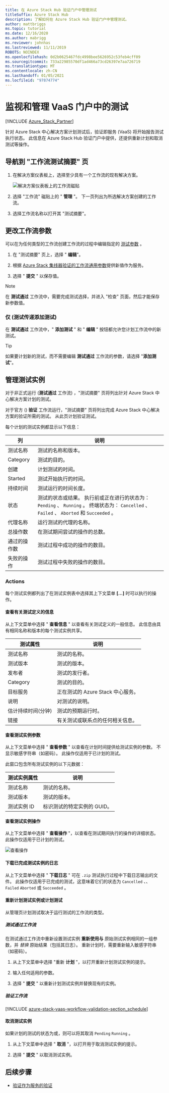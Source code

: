 ```yaml
---
title: 在 Azure Stack Hub 验证门户中管理测试
titleSuffix: Azure Stack Hub
description: 了解如何在 Azure Stack Hub 验证门户中管理测试。
author: mattbriggs
ms.topic: tutorial
ms.date: 12/16/2020
ms.author: mabrigg
ms.reviewer: johnhas
ms.lastreviewed: 11/11/2019
ROBOTS: NOINDEX
ms.openlocfilehash: 0d2b0625467fdc4998bee5626952c53feb4cff09
ms.sourcegitcommit: 733a22985570df1ad466a73cd26397e7aa726719
ms.translationtype: MT
ms.contentlocale: zh-CN
ms.lasthandoff: 01/05/2021
ms.locfileid: "97874774"
---
```

# <a name="monitor-and-manage-tests-in-the-vaas-portal"></a>监视和管理 VaaS 门户中的测试

[!INCLUDE [Azure_Stack_Partner](./includes/azure-stack-partner-appliesto.md)]

针对 Azure Stack 中心解决方案计划测试后，验证即服务 (VaaS) 将开始报告测试执行状态。 此信息在 Azure Stack Hub 验证门户中提供，还提供重新计划和取消测试等操作。

## <a name="navigate-to-the-workflow-tests-summary-page"></a>导航到 "工作流测试摘要" 页

1. 在解决方案仪表板上，选择至少具有一个工作流的现有解决方案。

    ![解决方案仪表板上的工作流磁贴](media/tile_all-workflows.png)

1. 选择 "工作流" 磁贴上的 " **管理** "。 下一页列出为所选解决方案创建的工作流。

1. 选择工作流名称以打开其 "测试摘要"。

## <a name="change-workflow-parameters"></a>更改工作流参数

可以在为任何类型的工作流创建工作流的过程中编辑指定的 [测试参数](azure-stack-vaas-parameters.md#test-parameters) 。

1. 在 "测试摘要" 页上，选择 " **编辑**"。

1. 根据 [Azure Stack 集线器验证的工作流通用参数](azure-stack-vaas-parameters.md)提供新值作为服务。

1. 选择 " **提交** " 以保存值。

> [!NOTE]
> 在 **测试通过** 工作流中，需要完成测试选择，并进入 "检查" 页面，然后才能保存新参数值。

### <a name="add-tests-test-pass-only"></a>仅 (测试传递添加测试) 

在 **测试通过** 工作流中，" **添加测试** " 和 " **编辑** " 按钮都允许您计划工作流中的新测试。

> [!TIP]
> 如果要计划新的测试，而不需要编辑 **测试通过** 工作流的参数，请选择 "**添加测试**"。

## <a name="manage-test-instances"></a>管理测试实例

对于非正式运行 (**测试通过** 工作流) ，"测试摘要" 页将列出针对 Azure Stack 中心解决方案计划的测试。

对于官方 () **验证** 工作流运行，"测试摘要" 页将列出完成 Azure Stack 中心解决方案的验证所需的测试。 从此页计划验证测试。

每个计划的测试实例都显示以下信息：

| 列 | 说明 |
| --- | --- |
| 测试名称 | 测试的名称和版本。 |
| Category | 测试的目的。 |
| 创建 | 计划测试的时间。 |
| Started | 测试开始执行的时间。 |
| 持续时间 | 测试运行的时间长度。 |
| 状态 | 测试的状态或结果。 执行前或正在进行的状态为： `Pending` 、 `Running` 。 终端状态为： `Cancelled` 、 `Failed` 、 `Aborted` 和 `Succeeded` 。 |
| 代理名称 | 运行测试的代理的名称。 |
| 总操作数 | 在测试期间尝试的操作的总数。 |
| 通过的操作数 | 测试过程中成功的操作的数目。 |
|  失败的操作 | 测试过程中失败的操作的数目。 |

### <a name="actions"></a>Actions

每个测试实例都列出了在测试实例表中选择其上下文菜单 **[...]** 时可以执行的操作。

#### <a name="view-information-about-the-test-definition"></a>查看有关测试定义的信息

从上下文菜单中选择 " **查看信息** " 以查看有关测试定义的一般信息。 此信息由具有相同名称和版本的每个测试实例共享。

| 测试属性 | 说明 |
| -- | -- |
| 测试名称 | 测试的名称。 |
| 测试版本 | 测试的版本。 |
| 发布者 | 测试的发行者。 |
| Category |  测试的目的。 |
| 目标服务 | 正在测试的 Azure Stack 中心服务。 |
| 说明 | 对测试的说明。 |
| 估计持续时间(分钟) | 测试的预期运行时。 |
| 链接 | 有关测试或联系点的任何相关信息。 |

#### <a name="view-test-instance-parameters"></a>查看测试实例参数

从上下文菜单中选择 " **查看参数** " 以查看在计划时间提供给测试实例的参数。 不显示敏感字符串（如密码）。 此操作仅适用于已计划的测试。

此窗口包含所有测试实例的以下元数据：

| 测试实例属性 | 说明 |
| -- | -- |
| 测试名称 | 测试的名称。 |
| 测试版本 | 测试的版本。 |
| 测试实例 ID | 标识测试的特定实例的 GUID。 |

#### <a name="view-test-instance-operations"></a>查看测试实例操作

从上下文菜单中选择 " **查看操作** "，以查看在测试期间执行的操作的详细状态。 此操作仅适用于已计划的测试。

![查看操作](media/manage-test_context-menu-operations.png)

#### <a name="download-logs-for-a-completed-test-instance"></a>下载已完成测试实例的日志

从上下文菜单中选择 " **下载日志** " 可在 `.zip` 测试执行过程中下载日志输出的文件。 此操作仅适用于已完成的测试，这意味着它们的状态为 `Cancelled` 、、 `Failed` `Aborted` 或 `Succeeded` 。

#### <a name="reschedule-a-test-instance-or-schedule-a-test"></a>重新计划测试实例或计划测试

从管理页计划测试取决于运行测试的工作流的类型。

##### <a name="test-pass-workflow"></a>测试通过工作流

在测试通过工作流中重新设置测试实例 **重新使用与** 原始测试实例相同的一组参数，并 *替换* 原始结果（包括其日志）。 重新计划时，需要重新输入敏感字符串（如密码）。

1. 从上下文菜单中选择 "重新 **计划** "，以打开重新计划测试实例的提示。

1. 输入任何适用的参数。

1. 选择 " **提交** " 以重新计划测试实例并替换现有的实例。

##### <a name="validation-workflows"></a>验证工作流

[!INCLUDE [azure-stack-vaas-workflow-validation-section_schedule](includes/azure-stack-vaas-workflow-validation-section_schedule.md)]

#### <a name="cancel-a-test-instance"></a>取消测试实例

如果计划的测试的状态为或，则可以将其取消 `Pending` `Running` 。  

1. 从上下文菜单中选择 " **取消** "，以打开用于取消测试实例的提示。

1. 选择 " **提交** " 以取消测试实例。

## <a name="next-steps"></a>后续步骤

- [验证作为服务的验证](azure-stack-vaas-troubleshoot.md)
